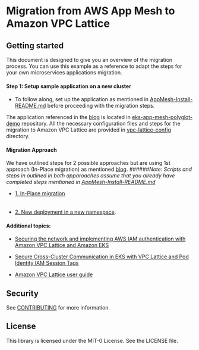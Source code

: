 # Migration from AWS App Mesh to Amazon VPC Lattice


## Getting started

This document is designed to give you an overview of the migration process. You can use this example as a reference to adapt the steps for your own microservices applications migration.

#### Step 1: Setup sample application on a new cluster
* To follow along, set up the application as mentioned in [AppMesh-Install-README.md](vpc-lattice-config/AppMesh-Install-README.md) before proceeding with the migration steps.


The application referenced in the [blog](link_to_be_added_here) is located in [eks-app-mesh-polyglot-demo](https://github.com/aws-containers/eks-app-mesh-polyglot-demo) repository. All the necessary configuration files and steps for the migration to Amazon VPC Lattice are provided in [vpc-lattice-config](vpc-lattice-config) directory.

#### Migration Approach
We have outlined steps for 2 possible approaches but are using 1st approach (In-Place migration) as mentioned [blog](link_to_be_added_here).
######*Note: Scripts and steps in outlined in both apparoaches assume that you already have completed steps mentioned in [AppMesh-Install-README.md](vpc-lattice-config/AppMesh-Install-README.md)*
+ [1. In-Place migration](vpc-lattice-config/In-place-migration-steps.md)

######
+ [2. New deployment in a new namespace](vpc-lattice-config/README.md).

#### Additional topics:
+ [Securing the network and implementing AWS IAM authentication with Amazon VPC Lattice and Amazon EKS](vpc-lattice-config/IAMAUTH.md)

+ [Secure Cross-Cluster Communication in EKS with VPC Lattice and Pod Identity IAM Session Tags](https://aws.amazon.com/blogs/containers/secure-cross-cluster-communication-in-eks-with-vpc-lattice-and-pod-identity-iam-session-tags/)

+ [Amazon VPC Lattice user guide](https://docs.aws.amazon.com/vpc-lattice/latest/ug/what-is-vpc-lattice.html)
## Security

See [CONTRIBUTING](CONTRIBUTING.md#security-issue-notifications) for more information.

## License

This library is licensed under the MIT-0 License. See the LICENSE file.

